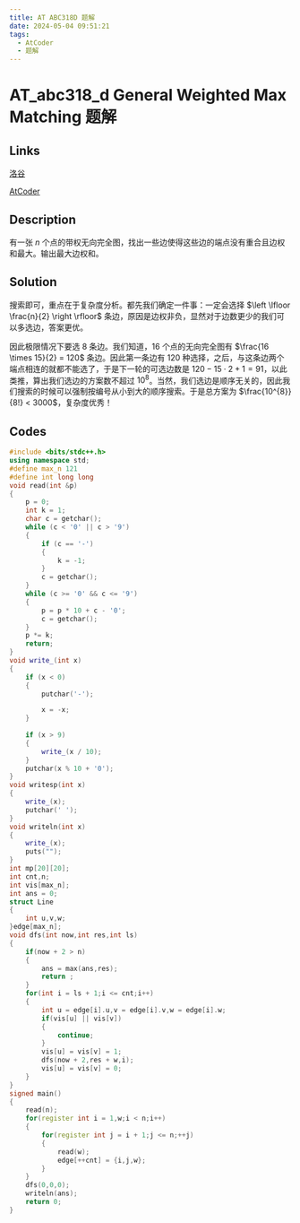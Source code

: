 ```yaml
---
title: AT ABC318D 题解
date: 2024-05-04 09:51:21
tags:
  - AtCoder
  - 题解
---
```

<!---->
<!--more-->

# AT_abc318_d General Weighted Max Matching 题解

## Links

[洛谷](https://www.luogu.com.cn/problem/AT_abc318_d)

[AtCoder](https://atcoder.jp/contests/abc318/tasks/abc318_d)

## Description

有一张 $n$ 个点的带权无向完全图，找出一些边使得这些边的端点没有重合且边权和最大。输出最大边权和。

## Solution

搜索即可，重点在于复杂度分析。都先我们确定一件事：一定会选择 $\left \lfloor \frac{n}{2} \right \rfloor$ 条边，原因是边权非负，显然对于边数更少的我们可以多选边，答案更优。

因此极限情况下要选 $8$ 条边。我们知道，$16$ 个点的无向完全图有 $\frac{16 \times 15}{2} = 120$ 条边。因此第一条边有 $120$ 种选择，之后，与这条边两个端点相连的就都不能选了，于是下一轮的可选边数是 $120 - 15 \cdot 2 + 1 =  91$，以此类推，算出我们选边的方案数不超过 $10^{8}$。当然，我们选边是顺序无关的，因此我们搜索的时候可以强制按编号从小到大的顺序搜索。于是总方案为 $\frac{10^{8}}{8!} < 3000$，复杂度优秀！

## Codes

```cpp
#include <bits/stdc++.h>
using namespace std;
#define max_n 121
#define int long long
void read(int &p)
{
    p = 0;
    int k = 1;
    char c = getchar();
    while (c < '0' || c > '9')
    {
        if (c == '-')
        {
            k = -1;
        }
        c = getchar();
    }
    while (c >= '0' && c <= '9')
    {
        p = p * 10 + c - '0';
        c = getchar();
    }
    p *= k;
    return;
}
void write_(int x)
{
    if (x < 0)
    {
        putchar('-');

        x = -x;
    }
    
    if (x > 9)
    {
        write_(x / 10);
    }
    putchar(x % 10 + '0');
}
void writesp(int x)
{
    write_(x);
    putchar(' ');
}
void writeln(int x)
{
    write_(x);
    puts("");
}
int mp[20][20];
int cnt,n;
int vis[max_n];
int ans = 0;
struct Line
{
    int u,v,w;
}edge[max_n];
void dfs(int now,int res,int ls)
{
    if(now + 2 > n)
    {
        ans = max(ans,res);
        return ;
    }
    for(int i = ls + 1;i <= cnt;i++)
    {
        int u = edge[i].u,v = edge[i].v,w = edge[i].w;
        if(vis[u] || vis[v])
        {
            continue;
        }
        vis[u] = vis[v] = 1;
        dfs(now + 2,res + w,i);
        vis[u] = vis[v] = 0;
    }
}
signed main()
{
    read(n);
    for(register int i = 1,w;i < n;i++)
    {
        for(register int j = i + 1;j <= n;++j)
        {
            read(w);
            edge[++cnt] = {i,j,w};
        }
    }
    dfs(0,0,0);
    writeln(ans);
    return 0;
}
```
